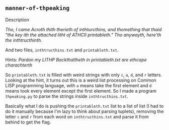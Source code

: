 ## `manner-of-thpeaking`
Description

_Tho, I came Acroth thith therieth of inthturcthins, and thomething that thaid "the key ith the attached litht of ATHCII printableth." Tho anywayth, here'th the inthtructhinth._

And two files, `inthtructhins.txt` and `printableth.txt`.

Hints:
_Pardon my LITHP_
_Backthaltheth in printableth.txt are ethcape charachterth_

So `printableth.txt` is filled with weird strings with only `c`, `a`, `d`, and `r` letters. Looking at the hint, it turns out this is a weird list processing on Common LISP programming language, with `a` means take the first element and `d` means took every element except the first element. So I made a program `thpeaking.py` to parse the strings inside `inthtructhins.txt`.

Basically what I do is pushing the `printableth.txt` list to a list of list (I had to do it manually because I'm lazy to think about parsing tuplets), removing the letter `c` and `r` from each word on `inthtructhins.txt` and parse it from behind to get the flag.
